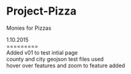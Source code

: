Project-Pizza
=============

Monies for Pizzas

1.10.2015<br>
=========<br>
Added v01 to test intial page<br>
county and city geojson test files used<br>
hover over features and zoom to feature added<br>
